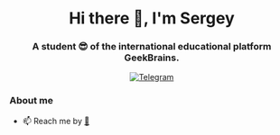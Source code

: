<div id="header" align="center">
	<h1>Hi there 👋, I'm Sergey </h1>
	<h3>A student 😎 of the international educational platform GeekBrains.</h3>
</div>
<div id="socials" align="center">
	<a href="https://t.me/NorthernAvenue">
		<img src="https://badgen.net/badge/icon/telegram?icon=Telegram&label=NorthernAvenue" alt="Telegram"/>
	</a>
</div>

### About me
- 📫 Reach me by <a href=mailto:excusemegod@gmail.com>:email:</a>


